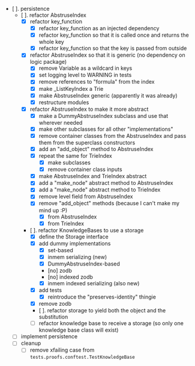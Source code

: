 
- [ ]. persistence
    - [ ]. refactor AbstruseIndex
        - [x] refactor key_function
            - [x] refactor key_function as an injected dependency
            - [x] refactor key_function so that it is called once and returns the whole key
            - [x] refactor key_function so that the key is passed from outside
        - [x] refactor AbstruseIndex so that it is generic (no dependency on logic package)
            - [x] remove Variable as a wildcard in keys
            - [x] set logging level to WARNING in tests
            - [x] remove references to "formula" from the index
            - [x] make _ListKeyIndex a Trie
            - [x] make AbstruseIndex generic (apparently it was already)
            - [x] restructure modules
        - [x] refactor AbstruseIndex to make it more abstract
            - [x] make a DummyAbstruseIndex subclass and use that wherever needed
            - [x] make other subclasses for all other "implementations"
            - [x] remove container classes from the AbstruseIndex and pass them from the superclass constructors
            - [x] add an "add_object" method to AbstruseIndex
            - [x] repeat the same for TrieIndex
                - [x] make subclasses
                - [x] remove container class inputs
            - [x] make AbstruseIndex and TrieIndex abstract
            - [x] add a "make_node" abstract method to AbstruseIndex
            - [x] add a "make_node" abstract method to TrieIndex
            - [x] remove level field from AbstruseIndex
            - [x] remove "add_object" methods (because I can't make my mind up :P)
                - [x] from AbstruseIndex
                - [x] from TrieIndex
        - [ ]. refactor KnowledgeBases to use a storage
            - [x] define the Storage interface
            - [x] add dummy implementations
                - [x] set-based
                - [x] inmem serializing (new)
                - [x] DummyAbstruseIndex-based
                - [no] zodb
                - [no] indexed zodb
                - [x] inmem indexed serializing (also new)
            - [x] add tests
                - [x] reintroduce the "preserves-identity" thingie
            - [x] remove zodb
            - [ ]. refactor storage to yield both the object and the substitution
            - [ ] refactor knowledge base to receive a storage (so only one knowledge base class will exist)
    - [ ] implement persistence
    - [ ] cleanup
        - [ ] remove xfailing case from `tests.proofs.conftest.TestKnowledgeBase`